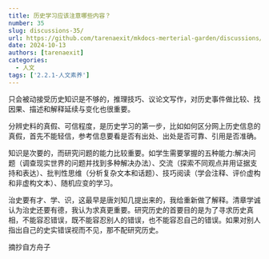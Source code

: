```yaml
---
title: 历史学习应该注意哪些内容？
number: 35
slug: discussions-35/
url: https://github.com/tarenaexit/mkdocs-merterial-garden/discussions/35
date: 2024-10-13
authors: [tarenaexit]
categories: 
  - 人文
tags: ['2.2.1-人文素养']
---
```


只会被动接受历史知识是不够的，推理技巧、议论文写作，对历史事件做比较、找因果、描述和解释延续与变化也很重要。

分辨史料的真假、可信程度，是历史学习的第一步，比如如何区分网上历史信息的真假，首先不能轻信，参考信息要看是否有出处、出处是否可靠、引用是否准确。

知识是次要的，而研究问题的能力比较重要。如学生需要掌握的五种能力:解决问题（调查现实世界的问题并找到多种解决办法）、交流（探索不同观点并用证据支持和表达）、批判性思维（分析复杂文本和话题）、技巧阅读（学会注释、评价虚构和非虚构文本）、随机应变的学习。

治史要有才、学、识，这最早是唐刘知几提出来的，我给重新做了解释。清章学诚认为治史还要有德，我认为求真更重要。研究历史的首要目的是为了寻求历史真相，不能容忍错误，既不能容忍别人的错误，也不能容忍自己的错误。如果对别人指出自己的史实错误视而不见，那不配研究历史。

<!-- more -->
摘抄自方舟子

<script src="https://giscus.app/client.js"
	data-repo="tarenaexit/mkdocs-merterial-garden"
	data-repo-id="RR_kgDOL4wNPw"
	data-mapping="number"
	data-term="35"
	data-reactions-enabled="1"
	data-emit-metadata="0"
	data-input-position="bottom"
	data-theme="light"
	data-lang="zh-CN"
	crossorigin="anonymous"
	async>
</script>
